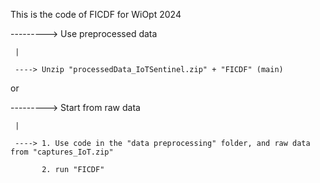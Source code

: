 This is the code of FICDF for WiOpt 2024

---------> Use preprocessed data

     |
     
     ----> Unzip "processedData_IoTSentinel.zip" + "FICDF" (main)

or

---------> Start from raw data

     |
     
     ----> 1. Use code in the "data preprocessing" folder, and raw data from "captures_IoT.zip"
     
           2. run "FICDF"
